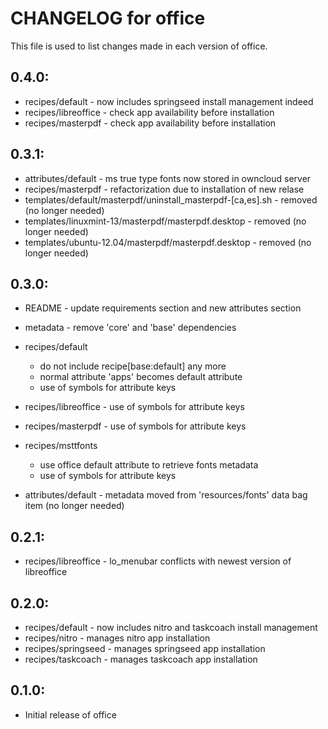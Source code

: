 # CHANGELOG for office

This file is used to list changes made in each version of office.

## 0.4.0:

* recipes/default     - now includes springseed install management indeed
* recipes/libreoffice - check app availability before installation
* recipes/masterpdf   - check app availability before installation

## 0.3.1:

* attributes/default - ms true type fonts now stored in owncloud server
* recipes/masterpdf  - refactorization due to installation of new relase
* templates/default/masterpdf/uninstall_masterpdf-[ca,es].sh - removed (no longer needed)
* templates/linuxmint-13/masterpdf/masterpdf.desktop         - removed (no longer needed)
* templates/ubuntu-12.04/masterpdf/masterpdf.desktop         - removed (no longer needed)

## 0.3.0:

* README   - update requirements section and new attributes section
* metadata - remove 'core' and 'base' dependencies

* recipes/default

  - do not include recipe[base:default] any more
  - normal attribute 'apps' becomes default attribute
  - use of symbols for attribute keys

* recipes/libreoffice - use of symbols for attribute keys
* recipes/masterpdf   - use of symbols for attribute keys

* recipes/msttfonts

  - use office default attribute to retrieve fonts metadata
  - use of symbols for attribute keys

* attributes/default - metadata moved from 'resources/fonts' data bag item (no longer needed)

## 0.2.1:

* recipes/libreoffice - lo_menubar conflicts with newest version of libreoffice

## 0.2.0:

* recipes/default    - now includes nitro and taskcoach install management
* recipes/nitro      - manages nitro app installation
* recipes/springseed - manages springseed app installation
* recipes/taskcoach  - manages taskcoach app installation

## 0.1.0:

* Initial release of office

